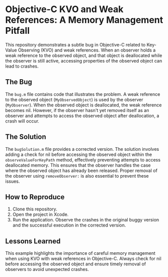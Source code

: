 # Objective-C KVO and Weak References: A Memory Management Pitfall

This repository demonstrates a subtle bug in Objective-C related to Key-Value Observing (KVO) and weak references.  When an observer holds a weak reference to the observed object, and that object is deallocated while the observer is still active, accessing properties of the observed object can lead to crashes.

## The Bug

The `bug.m` file contains code that illustrates the problem.  A weak reference to the observed object (`MyObservedObject`) is used by the observer (`MyObserver`). When the observed object is deallocated, the weak reference becomes nil. However, if the observer hasn't yet removed itself as an observer and attempts to access the observed object after deallocation, a crash will occur.

## The Solution

The `bugSolution.m` file provides a corrected version. The solution involves adding a check for nil before accessing the observed object within the `observeValueForKeyPath` method, effectively preventing attempts to access deallocated memory.   This ensures that the observer handles the case where the observed object has already been released.   Proper removal of the observer using `removeObserver:` is also essential to prevent these issues.

## How to Reproduce

1. Clone this repository.
2. Open the project in Xcode.
3. Run the application.  Observe the crashes in the original buggy version and the successful execution in the corrected version.

## Lessons Learned

This example highlights the importance of careful memory management when using KVO with weak references in Objective-C.  Always check for nil before accessing the observed object and ensure timely removal of observers to avoid unexpected crashes.